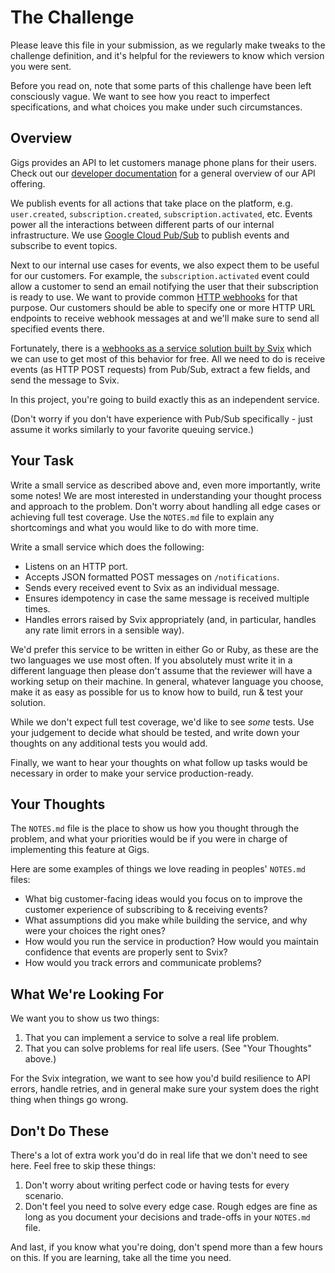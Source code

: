 # The Challenge

Please leave this file in your submission, as we regularly make tweaks to the
challenge definition, and it's helpful for the reviewers to know which version
you were sent.

Before you read on, note that some parts of this challenge have been left
consciously vague. We want to see how you react to imperfect specifications,
and what choices you make under such circumstances.

## Overview

Gigs provides an API to let customers manage phone plans for their users. Check
out our [developer documentation] for a general overview of our API offering.

We publish events for all actions that take place on the platform, e.g.
`user.created`, `subscription.created`, `subscription.activated`, etc. Events
power all the interactions between different parts of our internal
infrastructure. We use [Google Cloud Pub/Sub] to publish events and subscribe to
event topics.

Next to our internal use cases for events, we also expect them to be useful for
our customers. For example, the `subscription.activated` event could allow a
customer to send an email notifying the user that their subscription is ready
to use. We want to provide common [HTTP webhooks][webhooks] for that purpose.
Our customers should be able to specify one or more HTTP URL endpoints to
receive webhook messages at and we'll make sure to send all specified events
there.

Fortunately, there is a [webhooks as a service solution built by Svix][svix]
which we can use to get most of this behavior for free. All we need to do is
receive events (as HTTP POST requests) from Pub/Sub, extract a few fields, and
send the message to Svix.

In this project, you're going to build exactly this as an independent service.

(Don't worry if you don't have experience with Pub/Sub specifically - just
assume it works similarly to your favorite queuing service.)

## Your Task

Write a small service as described above and, even more importantly, write some
notes! We are most interested in understanding your thought process and approach
to the problem. Don't worry about handling all edge cases or achieving full test
coverage. Use the `NOTES.md` file to explain any shortcomings and what you would
like to do with more time.

Write a small service which does the following:

* Listens on an HTTP port.
* Accepts JSON formatted POST messages on `/notifications`.
* Sends every received event to Svix as an individual message.
* Ensures idempotency in case the same message is received multiple times.
* Handles errors raised by Svix appropriately (and, in particular, handles any
  rate limit errors in a sensible way).

We'd prefer this service to be written in either Go or Ruby, as these are the
two languages we use most often. If you absolutely must write it in a different
language then please don't assume that the reviewer will have a working setup
on their machine. In general, whatever language you choose, make it as easy as
possible for us to know how to build, run & test your solution.

While we don't expect full test coverage, we'd like to see _some_ tests. Use
your judgement to decide what should be tested, and write down your thoughts on
any additional tests you would add.

Finally, we want to hear your thoughts on what follow up tasks would be
necessary in order to make your service production-ready.

## Your Thoughts

The `NOTES.md` file is the place to show us how you thought through the problem,
and what your priorities would be if you were in charge of implementing this
feature at Gigs.

Here are some examples of things we love reading in peoples' `NOTES.md` files:

* What big customer-facing ideas would you focus on to improve the customer
  experience of subscribing to & receiving events?
* What assumptions did you make while building the service, and why were your
  choices the right ones?
* How would you run the service in production? How would you maintain confidence
  that events are properly sent to Svix?
* How would you track errors and communicate problems?

## What We're Looking For

We want you to show us two things:

1. That you can implement a service to solve a real life problem.
1. That you can solve problems for real life users. (See "Your Thoughts" above.)

For the Svix integration, we want to see how you'd build resilience to API
errors, handle retries, and in general make sure your system does the right
thing when things go wrong.

## Don't Do These

There's a lot of extra work you'd do in real life that we don't need to see
here. Feel free to skip these things:

1. Don't worry about writing perfect code or having tests for every scenario.
2. Don't feel you need to solve every edge case. Rough edges are fine as long as
   you document your decisions and trade-offs in your `NOTES.md` file.

And last, if you know what you're doing, don't spend more than a few hours on
this. If you are learning, take all the time you need.

[developer documentation]: https://developers.gigs.com/docs/api/35a6c0eba105a-quickstart
[Google Cloud Pub/Sub]: https://cloud.google.com/pubsub/docs/overview
[svix]: https://www.svix.com/
[webhooks]: https://webhooks.fyi/
